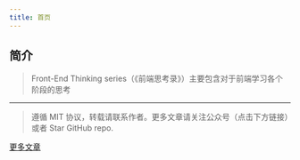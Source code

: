 ```yaml
---
title: 首页
---
```


## 简介
> Front-End Thinking series（《前端思考录》）主要包含对于前端学习各个阶段的思考

------
> 遵循 MIT 协议，转载请联系作者。更多文章请关注公众号（点击下方链接）或者 Star GitHub repo.

[更多文章](https://www.bruceyj.com/front-end-interview-summary/info/)